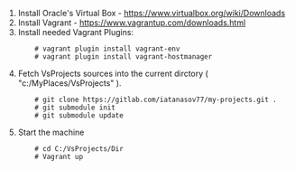 1. Install Oracle's Virtual Box - https://www.virtualbox.org/wiki/Downloads
2. Install Vagrant - https://www.vagrantup.com/downloads.html
3. Install needed Vagrant Plugins:
	```
		# vagrant plugin install vagrant-env
		# vagrant plugin install vagrant-hostmanager
	```
4. Fetch VsProjects sources into the current dirctory ( "c:/MyPlaces/VsProjects" ).
	```
		# git clone https://gitlab.com/iatanasov77/my-projects.git .
		# git submodule init
		# git submodule update
	```
5. Start the machine
	```
    	# cd C:/VsProjects/Dir
    	# Vagrant up
    ```
